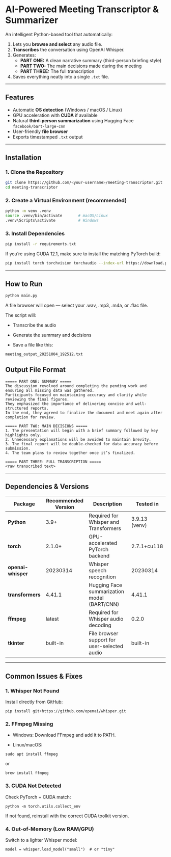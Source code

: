 # AI-Powered Meeting Transcriptor & Summarizer

An intelligent Python-based tool that automatically:
1. Lets you **browse and select** any audio file.
2. **Transcribes** the conversation using OpenAI Whisper.
3. Generates:
   - **PART ONE:** A clean narrative summary (third-person briefing style)
   - **PART TWO:** The main decisions made during the meeting
   - **PART THREE:** The full transcription
4. Saves everything neatly into a single `.txt` file.

---

## Features
- Automatic **OS detection** (Windows / macOS / Linux)
- GPU acceleration with **CUDA** if available
- Natural **third-person summarization** using Hugging Face `facebook/bart-large-cnn`
- User-friendly **file browser**
- Exports timestamped `.txt` output

---

## Installation

### 1. Clone the Repository
```bash
git clone https://github.com/<your-username>/meeting-transcriptor.git
cd meeting-transcriptor
```
### 2. Create a Virtual Environment (recommended)
```bash
python -m venv .venv
source .venv/bin/activate       # macOS/Linux
.venv\Scripts\activate          # Windows
```
### 3. Install Dependencies
```bash
pip install -r requirements.txt
```
If you’re using CUDA 12.1, make sure to install the matching PyTorch build:
```bash
pip install torch torchvision torchaudio --index-url https://download.pytorch.org/whl/cu121
```

---

## How to Run
```bash
python main.py
```
A file browser will open — select your .wav, .mp3, .m4a, or .flac file.

The script will:

- Transcribe the audio

- Generate the summary and decisions

- Save a file like this:

```
meeting_output_20251004_192512.txt
```

## Output File Format
```
===== PART ONE: SUMMARY =====
The discussion revolved around completing the pending work and ensuring all missing data was gathered.
Participants focused on maintaining accuracy and clarity while reviewing the final figures.
They emphasized the importance of delivering concise and well-structured reports.
In the end, they agreed to finalize the document and meet again after completion for review.

===== PART TWO: MAIN DECISIONS =====
1. The presentation will begin with a brief summary followed by key highlights only.
2. Unnecessary explanations will be avoided to maintain brevity.
3. The final report will be double-checked for data accuracy before submission.
4. The team plans to review together once it’s finalized.

===== PART THREE: FULL TRANSCRIPTION =====
<raw transcribed text>
```

---

## Dependencies & Versions

| Package | Recommended Version | Description | Tested in |
|----------|---------------------|-------------|-------------|
| **Python** | 3.9+ | Required for Whisper and Transformers | 3.9.13 (venv) |
| **torch** | 2.1.0+ | GPU-accelerated PyTorch backend | 2.7.1+cu118 | 
| **openai-whisper** | 20230314 | Whisper speech recognition | 20230314 |
| **transformers** | 4.41.1 | Hugging Face summarization model (BART/CNN) | 4.41.1 |
| **ffmpeg** | latest | Required for Whisper audio decoding | 0.2.0 |
| **tkinter** | built-in | File browser support for user-selected audio | built-in |

---

## Common Issues & Fixes
### 1. Whisper Not Found
Install directly from GitHub:
```
pip install git+https://github.com/openai/whisper.git
```

### 2. FFmpeg Missing
- Windows: Download FFmpeg and add it to PATH.

- Linux/macOS:

```
sudo apt install ffmpeg
```
or

```
brew install ffmpeg
```
### 3. CUDA Not Detected
Check PyTorch + CUDA match:
```
python -m torch.utils.collect_env
```
If not found, reinstall with the correct CUDA toolkit version.

### 4. Out-of-Memory (Low RAM/GPU)
Switch to a lighter Whisper model:

```
model = whisper.load_model("small")  # or "tiny"
```
